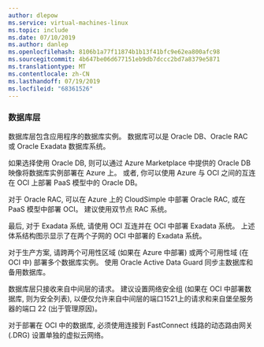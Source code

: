 ```yaml
---
author: dlepow
ms.service: virtual-machines-linux
ms.topic: include
ms.date: 07/10/2019
ms.author: danlep
ms.openlocfilehash: 8106b1a77f11874b1b13f41bfc9e62ea800afc98
ms.sourcegitcommit: 4b647be06d677151eb9db7dccc2bd7a8379e5871
ms.translationtype: MT
ms.contentlocale: zh-CN
ms.lasthandoff: 07/19/2019
ms.locfileid: "68361526"
---
```

### <a name="database-tier"></a>数据库层

数据库层包含应用程序的数据库实例。 数据库可以是 Oracle DB、Oracle RAC 或 Oracle Exadata 数据库系统。 

如果选择使用 Oracle DB, 则可以通过 Azure Marketplace 中提供的 Oracle DB 映像将数据库实例部署在 Azure 上。 或者, 你可以使用 Azure 与 OCI 之间的互连在 OCI 上部署 PaaS 模型中的 Oracle DB。

对于 Oracle RAC, 可以在 Azure 上的 CloudSimple 中部署 Oracle RAC, 或在 PaaS 模型中部署 OCI。 建议使用双节点 RAC 系统。 

最后, 对于 Exadata 系统, 请使用 OCI 互连并在 OCI 中部署 Exadata 系统。 上述体系结构图示显示了在两个子网的 OCI 中部署的 Exadata 系统。

对于生产方案, 请跨两个可用性区域 (如果在 Azure 中部署) 或两个可用性域 (在 OCI 中) 部署多个数据库实例。 使用 Oracle Active Data Guard 同步主数据库和备用数据库。

数据库层只接收来自中间层的请求。 建议设置网络安全组 (如果在 OCI 中部署数据库, 则为安全列表), 以便仅允许来自中间层的端口1521上的请求和来自堡垒服务器的端口 22 (出于管理原因)。

对于部署在 OCI 中的数据库, 必须使用连接到 FastConnect 线路的动态路由网关 (.DRG) 设置单独的虚拟云网络。